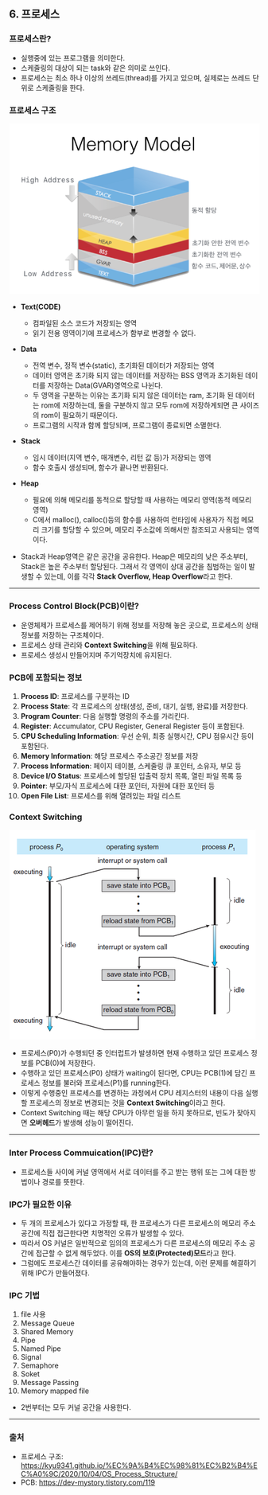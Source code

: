## 6. 프로세스
### 프로세스란?
- 실행중에 있는 프로그램을 의미한다. 
- 스케줄링의 대상이 되는 task와 같은 의미로 쓰인다.
- 프로세스는 최소 하나 이상의 쓰레드(thread)를 가지고 있으며, 실제로는 쓰레드 단위로 스케줄링을 한다.
### 프로세스 구조
![프로세스 구조](./img/processStructure.png)
- **Text(CODE)**
    - 컴파일된 소스 코드가 저장되는 영역
    - 읽기 전용 영역이기에 프로세스가 함부로 변경할 수 없다.
  

- **Data**
    - 전역 변수, 정적 변수(static), 초기화된 데이터가 저장되는 영역
    - 데이터 영역은 초기화 되지 않는 데이터를 저장하는 BSS 영역과 초기화된 데이터를 저장하는 Data(GVAR)영역으로 나뉜다.
    - 두 영역을 구분하는 이유는 초기화 되지 않은 데이터는 ram, 초기화 된 데이터는 rom에 저장하는데, 둘을 구분하지 않고 모두 rom에 저장하게되면 큰 사이즈의 rom이 필요하기 때문이다.
    - 프로그램의 시작과 함께 할당되며, 프로그램이 종료되면 소멸한다.
  

- **Stack**
    - 임시 데이터(지역 변수, 매개변수, 리턴 값 등)가 저장되는 영역
    - 함수 호출시 생성되며, 함수가 끝나면 반환된다.
  

- **Heap**
    - 필요에 의해 메모리를 동적으로 할당할 때 사용하는 메모리 영역(동적 메모리 영역)
    - C에서 malloc(), calloc()등의 함수를 사용하여 런타임에 사용자가 직접 메모리 크기를 할당할 수 있으며, 메모리 주소값에 의해서만 참조되고 사용되는 영역이다.
  
   
- Stack과 Heap영역은 같은 공간을 공유한다. Heap은 메모리의 낮은 주소부터, Stack은 높은 주소부터 할당된다. 그래서 각 영역이 상대 공간을 침범하는 일이 발생할 수 있는데, 이를 각각 **Stack Overflow, Heap Overflow**라고 한다.
---
### Process Control Block(PCB)이란?
  - 운영체제가 프로세스를 제어하기 위해 정보를 저장해 놓은 곳으로, 프로세스의 상태 정보를 저장하는 구조체이다.
  - 프로세스 상태 관리와 **Context Switching**을 위해 필요하다.
  - 프로세스 생성시 만들어지며 주기억장치에 유지된다.

### PCB에 포함되는 정보
1. **Process ID**: 프로세스를 구분하는 ID
2. **Process State**: 각 프로세스의 상태(생성, 준비, 대기, 실행, 완료)를 저장한다.
3. **Program Counter**: 다음 실행할 명령의 주소를 가리킨다.
4. **Register**: Accumulator, CPU Register, General Register 등이 포함된다.
5. **CPU Scheduling Information**: 우선 순위, 최종 실행시간, CPU 점유시간 등이 포함된다.
6. **Memory Information**: 해당 프로세스 주소공간 정보를 저장
7. **Process Information**: 페이지 테이블, 스케줄링 큐 포인터, 소유자, 부모 등
8. **Device I/O Status**: 프로세스에 할당된 입출력 장치 목록, 열린 파일 목록 등
9. **Pointer**: 부모/자식 프로세스에 대한 포인터, 자원에 대한 포인터 등
10. **Open File List**: 프로세스를 위해 열려있는 파일 리스트

### Context Switching
![Context Switching](./img/contextSwitching.png)
- 프로세스(P0)가 수행되던 중 인터럽트가 발생하면 현재 수행하고 있던 프로세스 정보를 PCB(0)에 저장한다.
- 수행하고 있던 프로세스(P0) 상태가 waiting이 된다면, CPU는 PCB(1)에 담긴 프로세스 정보를 불러와 프로세스(P1)를 running한다.
- 이렇게 수행중인 프로세스를 변경하는 과정에서 CPU 레지스터의 내용이 다음 실행할 프로세스의 정보로 변경되는 것을 **Context Switching**이라고 한다.
- Context Switching 때는 해당 CPU가 아무런 일을 하지 못하므로, 빈도가 잦아지면 **오버헤드**가 발생해 성능이 떨어진다.
---
### Inter Process Commuication(IPC)란?
- 프로세스들 사이에 커널 영역에서 서로 데이터를 주고 받는 행위 또는 그에 대한 방법이나 경로를 뜻한다.
### IPC가 필요한 이유
- 두 개의 프로세스가 있다고 가정할 때, 한 프로세스가 다른 프로세스의 메모리 주소 공간에 직접 접근한다면 치명적인 오류가 발생할 수 있다.
- 따라서 OS 커널은 일반적으로 임의의 프로세스가 다른 프로세스의 메모리 주소 공간에 접근할 수 없게 해두었다. 이를 **OS의 보호(Protected)모드**라고 한다.
- 그럼에도 프로세스간 데이터를 공유해야하는 경우가 있는데, 이런 문제를 해결하기 위해 IPC가 만들어졌다.
### IPC 기법
1. file 사용
2. Message Queue
3. Shared Memory
4. Pipe
5. Named Pipe
6. Signal
7. Semaphore
8. Soket
9. Message Passing
10. Memory mapped file
* 2번부터는 모두 커널 공간을 사용한다.
---
### 출처
- 프로세스 구조: https://kyu9341.github.io/%EC%9A%B4%EC%98%81%EC%B2%B4%EC%A0%9C/2020/10/04/OS_Process_Structure/
- PCB: https://dev-mystory.tistory.com/119  